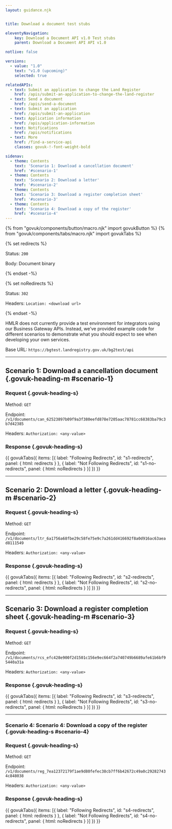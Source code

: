 ```yaml
---
layout: guidance.njk


title: Download a document test stubs

eleventyNavigation:
    key: Download a Document API v1.0 Test stubs
    parent: Download a Document API API v1.0

notlive: false

versions:
  - value: "1.0"
    text: "v1.0 (upcoming)"
    selected: true

relatedAPIs:
  - text: Submit an application to change the Land Register
    href: /apis/submit-an-application-to-change-the-land-register 
  - text: Send a document
    href: /apis/send-a-document
  - text: Submit an application
    href: /apis/submit-an-application
  - text: Application information
    href: /apis/application-information
  - text: Notifications
    href: /apis/notifications
  - text: More
    href: /find-a-service-api
    classes: govuk-!-font-weight-bold

sidenav:
  - theme: Contents
    text: 'Scenario 1: Download a cancellation document'
    href: '#scenario-1'
  - theme: Contents
    text: 'Scenario 2: Download a letter'
    href: '#scenario-2'
  - theme: Contents
    text: 'Scenario 3: Download a register completion sheet'
    href: '#scenario-3'
  - theme: Contents
    text: 'Scenario 4: Download a copy of the register'
    href: '#scenario-4'
---
```

{% from "govuk/components/button/macro.njk" import govukButton %}
{% from "govuk/components/tabs/macro.njk" import govukTabs %}

{% set redirects %}
<!-- this is here for the parser -->

Status: `200` 

Body: Document binary

{% endset -%}

{% set noRedirects %}
<!-- this is here for the parser -->

Status: `302`

Headers: `Location: <download url>`

{% endset -%}


HMLR does not currently provide a test environment for integrators using our Business Gateway APIs. Instead, we’ve provided example code for different scenarios to demonstrate what you should expect to see when developing your own services.

Base URL: `https://bgtest.landregistry.gov.uk/bg2test/api`

---

<section>

## Scenario 1: Download a cancellation document {.govuk-heading-m #scenario-1}
### Request {.govuk-heading-s}

Method: `GET`

Endpoint: `/v1/documents/can_62523897b09f9a3f380eefd878e7205aac78781cc68383ba79c3b7d42385`

Headers: `Authorization: <any-value>`

### Response {.govuk-heading-s}

{{ govukTabs({
  items: [{
    label: "Following Redirects",
    id: "s1-redirects",
    panel: { html: redirects }
  }, {
    label: "Not Following Redirects",
    id: "s1-no-redirects",
    panel: { html: noRedirects }
  }]
}) }}

</section>

---

<section>

## Scenario 2: Download a letter {.govuk-heading-m #scenario-2}
### Request {.govuk-heading-s}

Method: `GET`

Endpoint: `/v1/documents/ltr_6a1756a68fbe29c58fe75e9c7a261dd416692f8a0d916ac63aead8111549`

Headers: `Authorization: <any-value>`

### Response {.govuk-heading-s}

{{ govukTabs({
  items: [{
    label: "Following Redirects",
    id: "s2-redirects",
    panel: { html: redirects }
  }, {
    label: "Not Following Redirects",
    id: "s2-no-redirects",
    panel: { html: noRedirects }
  }]
}) }}

</section>

---

<section id="scenario-3">

## Scenario 3: Download a register completion sheet {.govuk-heading-m #scenario-3}
### Request {.govuk-heading-s}

Method: `GET`

Endpoint: `/v1/documents/rcs_efc428e900f2d1501c156e9ec664f2a740749b6689afe61b6bf95440a31a`

Headers: `Authorization: <any-value>`

### Response {.govuk-heading-s}

{{ govukTabs({
  items: [{
    label: "Following Redirects",
    id: "s3-redirects",
    panel: { html: redirects }
  }, {
    label: "Not Following Redirects",
    id: "s3-no-redirects",
    panel: { html: noRedirects }
  }]
}) }}

</section>

---

<section id="scenario-4">

### Scenario 4: Scenario 4: Download a copy of the register {.govuk-heading-s #scenario-4}
### Request {.govuk-heading-s}

Method: `GET`

Endpoint: `/v1/documents/reg_7ea12372179f1ae9d80fefec38cb7ff6b42672c49a0c292827434c848038`

Headers: `Authorization: <any-value>`

### Response {.govuk-heading-s}

{{ govukTabs({
  items: [{
    label: "Following Redirects",
    id: "s4-redirects",
    panel: { html: redirects }
  }, {
    label: "Not Following Redirects",
    id: "s4-no-redirects",
    panel: { html: noRedirects }
  }]
}) }}

</section>
